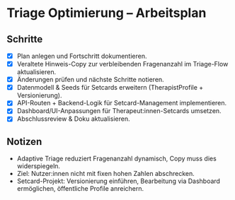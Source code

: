 
# Triage Optimierung – Arbeitsplan

## Schritte
- [x] Plan anlegen und Fortschritt dokumentieren.
- [x] Veraltete Hinweis-Copy zur verbleibenden Fragenanzahl im Triage-Flow aktualisieren.
- [x] Änderungen prüfen und nächste Schritte notieren.
- [x] Datenmodell & Seeds für Setcards erweitern (TherapistProfile + Versionierung).
- [x] API-Routen + Backend-Logik für Setcard-Management implementieren.
- [x] Dashboard/UI-Anpassungen für Therapeut:innen-Setcards umsetzen.
- [x] Abschlussreview & Doku aktualisieren.

## Notizen
- Adaptive Triage reduziert Fragenanzahl dynamisch, Copy muss dies widerspiegeln.
- Ziel: Nutzer:innen nicht mit fixen hohen Zahlen abschrecken.
- Setcard-Projekt: Versionierung einführen, Bearbeitung via Dashboard ermöglichen, öffentliche Profile anreichern.
